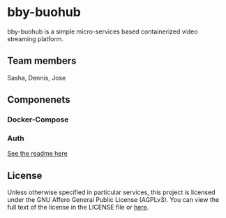 # bby-buohub

bby-buohub is a simple micro-services based containerized video streaming platform.

## Team members

Sasha, Dennis, Jose

## Componenets

### Docker-Compose

### Auth

[See the readme here](./auth/README.md)

## License

Unless otherwise specified in particular services, this project is licensed under the GNU Affero General Public License (AGPLv3). You can view the full text of the license in the LICENSE file or [here](https://www.gnu.org/licenses/agpl-3.0.txt).